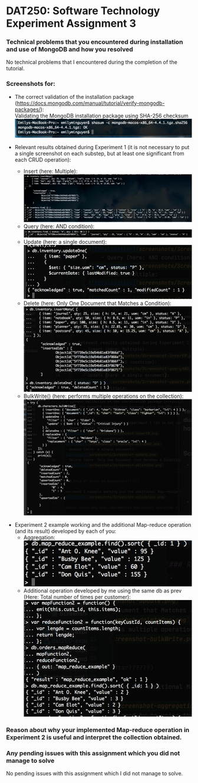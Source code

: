 # DAT250: Software Technology Experiment Assignment 3

### Technical problems that you encountered during installation and use of MongoDB and how you resolved
No technical problems that I encountered during the completion of the tutorial.

### Screenshots for:
- The correct validation of the installation package (https://docs.mongodb.com/manual/tutorial/verify-mongodb-packages/):  
Validating the MongoDB installation package using SHA-256 checksum  
![SSValidation](screenshots/Screenshot-validation.png)

- Relevant results obtained during Experiment 1 (it is not necessary to put a single screenshot on each substep, but at least one significant from each CRUD operation):  
    - Insert (here: Multiple):
    ![insert](screenshots/Screenshot-insertM.png)
    - Query (here: AND condition):
    ![query](screenshots/Screenshot-queryAND.png)
    - Update (here: a single document):
    ![Update](screenshots/Screenshot-update.png)
    - Delete (here: Only One Document that Matches a Condition):
    ![Delete](screenshots/Screenshot-deleteOne.png)
    - BulkWrite() (here: performs multiple operations on the collection):
    ![BulkWrite](screenshots/Screenshot-bulkWrite.png)
    
[//]: # (hei er dette en kommentar??????)

- Experiment 2 example working and the additional Map-reduce operation (and its result) developed by each of you:  
    - Aggregation:
    ![aggregation](screenshots/Screenshot-aggregation.png)
    - Additional operation developed by me using the same db as prev (Here: Total number of times per customer):
    ![aggregationME](screenshots/Screenshot-aggregationEM.png)



### Reason about why your implemented Map-reduce operation in Experiment 2 is useful and interpret the collection obtained.


### Any pending issues with this assignment which you did not manage to solve
No pending issues with this assignment which I did not manage to solve.
